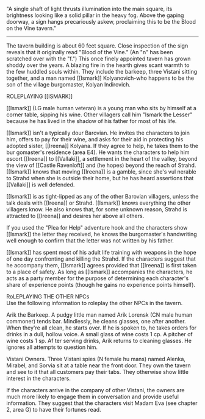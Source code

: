 "A single shaft of light thrusts illumination into the main square, its brightness looking like a solid pillar in the heavy fog. Above the gaping doorway, a sign hangs precariously askew, proclaiming this to be the Blood on the Vine tavern."
__________________________________

The tavern building is about 60 feet square. Close inspection of the sign reveals that it originally read "Blood of the Vine." (An "n" has been scratched over with the "f.") This once finely appointed tavern has grown shoddy over the years. A blazing fire in the hearth gives scant warmth to the few huddled souls within. They include the barkeep, three Vistani sitting together, and a man named [[Ismark]] Kolyanovich-who happens to be the son of the village burgomaster, Kolyan lndirovich.

ROLEPLAYING [[ISMARK]]

[[Ismark]] (LG male human veteran) is a young man who sits by himself at a corner table, sipping his wine. Other villagers call him "lsmark the Lesser" because he has lived in the shadow of his father for most of his life.

[[Ismark]] isn't a typically dour Barovian. He invites the characters to join him, offers to pay for their wine, and asks for their aid in protecting his adopted sister, [[Ireena]] Kolyana. If they agree to help, he takes them to the bur­ gomaster's residence (area E4). He wants the characters to help him escort [[Ireena]] to [[Vallaki]], a settlement in the heart of the valley, beyond the view of [[Castle Ravenloft]] and (he hopes) beyond the reach of Strahd. [[Ismark]] knows that moving [[Ireena]] is a gamble, since she's vul­ nerable to Strahd when she is outside their home, but he has heard assertions that [[Vallaki]] is well defended.

[[Ismark]] is as tight-lipped as any of the other Barovian villagers, unless the talk deals with [[Ireena]] or Strahd. [[Ismark]] knows everything the other villagers know. He also knows that, for some unknown reason, Strahd is attracted to [[Ireena]] and desires her above all others.

If you used the "Plea for Help" adventure hook and the characters show [[Ismark]] the letter they received, he knows the burgomaster's handwriting well enough to confirm that the letter was not written by his father.

[[Ismark]] has spent most of his adult life training with weapons in the hope of one day confronting and killing the Strahd. If the characters suggest that he accompany them, [[Ismark]] agrees provided that [[Ireena]] is first taken to a place of safety. As long as [[Ismark]] accompanies the characters, he acts as a party member for the purpose of determining each character's share of experience points (though he gains no experience points himself).

RoLEPLAYING THE OTHER NPCs  
Use the following information to roleplay the other NPCs in the tavern.

Arik the Barkeep. A pudgy little man named Arik Lorensk (CN male human commoner) tends bar.
Mindlessly, he cleans glasses, one after another. When they're all clean, he starts over. If he is spoken to, he takes orders for drinks in a dull, hollow voice. A small glass of wine costs 1 cp. A pitcher of wine costs 1 sp. Af­ ter serving drinks, Arik returns to cleaning glasses. He ignores all attempts to question him.

Vistani Owners. Three Vistani spies (N female hu­ mans) named Alenka, Mirabel, and Sorvia sit at a table near the front door. They own the tavern and see to it that all customers pay their tabs. They otherwise show little interest in the characters.

If the characters arrive in the company of other Vistani, the owners are much more likely to engage them in conversation and provide useful information. They suggest that the characters visit Madam Eva (see chapter 2, area G) to have their fortunes read.